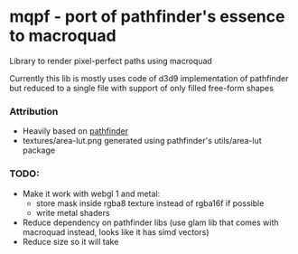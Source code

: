 # mqpf - port of pathfinder's essence to macroquad

Library to render pixel-perfect paths using macroquad

Currently this lib is mostly uses code of d3d9 implementation of pathfinder but reduced to a single file with support of only filled free-form shapes

### Attribution
- Heavily based on [pathfinder](https://github.com/servo/pathfinder)
- textures/area-lut.png generated using pathfinder's utils/area-lut package

### TODO:
- Make it work with webgl 1 and metal:
    - store mask inside rgba8 texture instead of rgba16f if possible
    - write metal shaders
- Reduce dependency on pathfinder libs (use glam lib that comes with macroquad instead, looks like it has simd vectors)
- Reduce size so it will take